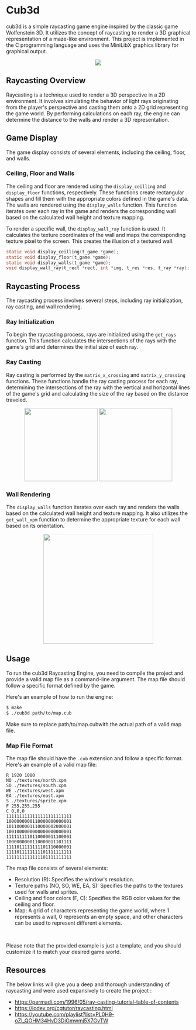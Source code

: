 # Cub3d

cub3d is a simple raycasting game engine inspired by the classic game Wolfenstein 3D. It utilizes the concept of raycasting to render a 3D graphical representation of a maze-like environment. This project is implemented in the C programming language and uses the MiniLibX graphics library for graphical output.

<div id="rc" align="center">
  <img src="https://upload.wikimedia.org/wikipedia/commons/e/e7/Simple_raycasting_with_fisheye_correction.gif"/>
</div>

## Raycasting Overview

Raycasting is a technique used to render a 3D perspective in a 2D environment. It involves simulating the behavior of light rays originating from the player's perspective and casting them onto a 2D grid representing the game world. By performing calculations on each ray, the engine can determine the distance to the walls and render a 3D representation.

## Game Display

The game display consists of several elements, including the ceiling, floor, and walls.

### Ceiling, Floor and Walls

The ceiling and floor are rendered using the `display_ceilling` and `display_floor` functions, respectively. These functions create rectangular shapes and fill them with the appropriate colors defined in the game's data. The walls are rendered using the `display_walls` function. This function iterates over each ray in the game and renders the corresponding wall based on the calculated wall height and texture mapping.
<br/>

To render a specific wall, the `display_wall_ray` function is used. It calculates the texture coordinates of the wall and maps the corresponding texture pixel to the screen. This creates the illusion of a textured wall.
```c
static void display_ceilling(t_game *game);
static void display_floor(t_game *game);
static void display_walls(t_game *game);
void display_wall_ray(t_rect *rect, int *img, t_res *res, t_ray *ray);
```
## Raycasting Process
The raycasting process involves several steps, including ray initialization, ray casting, and wall rendering.

### Ray Initialization
To begin the raycasting process, rays are initialized using the `get_rays` function. This function calculates the intersections of the rays with the game's grid and determines the initial size of each ray.

### Ray Casting
Ray casting is performed by the `matrix_x_crossing` and `matrix_y_crossing` functions. These functions handle the ray casting process for each ray, determining the intersections of the ray with the vertical and horizontal lines of the game's grid and calculating the size of the ray based on the distance traveled.

<div id="rc" align="center">
  <img src="https://permadi.com/tutorial/raycast/images/figure14.gif" height="200"/>
  <img src="https://permadi.com/tutorial/raycast/images/figure17.gif" height="200"/>
</div>

### Wall Rendering
The `display_walls` function iterates over each ray and renders the walls based on the calculated wall height and texture mapping. It also utilizes the `get_wall_xpm` function to determine the appropriate texture for each wall based on its orientation.

<div id="rc" align="center">
  <img src="https://permadi.com/tutorial/raycast/images/figure20.gif" height="300"/>
</div>

## Usage
To run the cub3d Raycasting Engine, you need to compile the project and provide a valid map file as a command-line argument. The map file should follow a specific format defined by the game.

Here's an example of how to run the engine:

```bash
$ make
$ ./cub3d path/to/map.cub
```
Make sure to replace path/to/map.cubwith the actual path of a valid map file.

### Map File Format
The map file should have the `.cub` extension and follow a specific format. Here's an example of a valid map file:

```
R 1920 1080
NO ./textures/north.xpm
SO ./textures/south.xpm
WE ./textures/west.xpm
EA ./textures/east.xpm
S ./textures/sprite.xpm
F 255,255,255
C 0,0,0
1111111111111111111111111
1000000000110000000000001
1011000001110000002000001
1001000000000000000000001
1111111110110000011100001
1000000000110000011101111
1111011111111101110000001
1111011111111101111111111
1111111111111101111111111
```
The map file consists of several elements:

- Resolution (R): Specifies the window's resolution.
- Texture paths (NO, SO, WE, EA, S): Specifies the paths to the textures used for walls and sprites.
- Ceiling and floor colors (F, C): Specifies the RGB color values for the ceiling and floor.
- Map: A grid of characters representing the game world, where 1 represents a wall, 0 represents an empty space, and other characters can be used to represent different elements.
<br/>

Please note that the provided example is just a template, and you should customize it to match your desired game world.

## Resources
The below links will give you a deep and thorough understanding of raycasting and were used expansively to create the project :

- https://permadi.com/1996/05/ray-casting-tutorial-table-of-contents
- https://lodev.org/cgtutor/raycasting.html
- https://youtube.com/playlist?list=PL0H9-oZl_QOHM34HvD3DiGmwmj5X7GvTW
